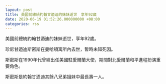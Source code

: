 ```yaml
---
layout: post
title: 美國前總統約翰甘迺迪的妹妹逝世　享年92歲
date: 2020-06-19 01:52:26.000000000 +08:00
categories: rss
---
```


美國前總統約翰甘迺迪的妹妹逝世，享年92歲。

珍尼甘迺迪斯密斯在曼哈頓寓所內去世，暫時未知死因。

斯密斯在1990年代曾經出任美國駐愛爾蘭大使，期間對北愛爾蘭和平進程扮演重要角色。

斯密斯是約翰甘迺迪其餘八兄弟姐妹中最長壽一人。
